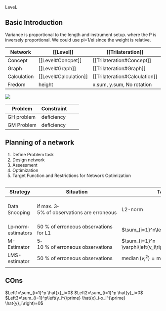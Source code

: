 LeveL


## Basic Introduction
Variance is proportional to the length and instrument setup. where the P is inversely proportional. We could use pi=1/ei since the weight is relative.



| Network     | [[Level]]             | [[Trilateration]]             | [[Triangulation]]             |
| ----------- | --------------------- | ----------------------------- | ----------------------------- |
| Concept     | [[Level#Concpet]]     | [[Trilateration#Concept]]     | [[Triangulation#Concept]]     |
| Graph       | [[Level#Graph]]       | [[Trilateration#Graph]]       | [[Triangulation#Graph]]       |
| Calculation | [[Level#Calculation]] | [[Trilateration#Calculation]] | [[Triangulation#Calculation]] |
| Fredom     | height                | x.sum, y.sum, No rotation     | x.sum, y.sum, No rotation     |


![](https://i.imgur.com/H7XHhSb.png)



| Problem    | Constraint |     |     |
| ---------- | ---------- | --- | --- |
| GH problem | deficiency |     |     |
| GM Problem | deficiency |     |     |


## Planning of a network

1. Define Problem task
2. Design network
3. Assessment
4. Optimization
5. Target Function and Restrictions for Network Optimization



##

| Strategy           |  Situation                                          | Target                                            | Consideration                                |
| ------------------ | ------------------------------------------ | ------------------------------------------------- | -------------------------------------------- |
| Data Snooping      | if max. 3‐5% of observations are erroneous | L2-norm                                           | Depends on distribution of redundancy unmber |
| Lp‐norm‐estimators | 50 % of erroneous observations for L1                         | $\sum_{i=1}^n\left\|v_i\right\|^p=\min$           |                                              |
| M-Estimator        | 5‐10 % of erroneous observations                         | $\sum_{i=1}^n \varphi\left(v_i\right)=\min$       |                                              |
| LMS-estimator      | 50 % of erroneous observations                        | $\operatorname{median}\left(v_i{ }^2\right)=\min$ |                                              |
|                    |                                            |                                                   |                                              |



## COns


$Left1=\sum_{i=1}^p \hat{x}_i=0$
$Left2=\sum_{i=1}^p \hat{y}_i=0$
$Left3=\sum_{i=1}^p\left(y_i^{\prime} \hat{x}_i-x_i^{\prime} \hat{y}_i\right)=0$